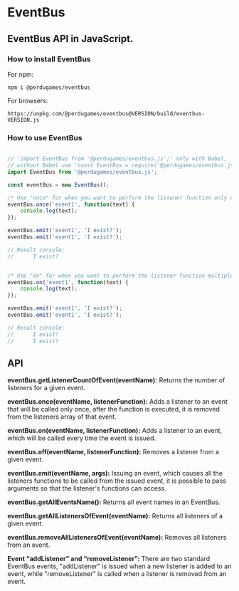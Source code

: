 # EventBus
## EventBus API in JavaScript.

### How to install EventBus

For npm: 

```
npm i @perdugames/eventbus
```

For browsers: 

```
https://unpkg.com/@perdugames/eventbus@VERSION/build/eventbus-VERSION.js
```

### How to use EventBus

```javascript

// 'import EventBus from '@perdugames/eventbus.js';' only with Babel, 
// without Babel use 'const EventBus = require('@perdugames/eventbus.js');'
import EventBus from '@perdugames/eventbus.js';

const eventBus = new EventBus();

/* Use "once" for when you want to perform the listener function only once. */
eventBus.once('event1', function(text) {
    console.log(text);
});

eventBus.emit('event1', 'I exist?');
eventBus.emit('event1', 'I exist?');

// Result console: 
//      I exist?


/* Use "on" for when you want to perform the listener function multiple times. */
eventBus.on('event1', function(text) {
    console.log(text);
});

eventBus.emit('event1', 'I exist?');
eventBus.emit('event1', 'I exist?');

// Result console: 
//      I exist?
//      I exist?

```

## API

**eventBus.getListenerCountOfEvent(eventName):** Returns the number of listeners for a given event.

**eventBus.once(eventName, listenerFunction):** Adds a listener to an event that will be called only once, after the function is executed, it is removed from the listeners array of that event.

**eventBus.on(eventName, listenerFunction):** Adds a listener to an event, which will be called every time the event is issued.

**eventBus.off(eventName, listenerFunction):** Removes a listener from a given event.

**eventBus.emit(eventName, args):** Issuing an event, which causes all the listeners functions to be called from the issued event, it is possible to pass arguments so that the listener's functions can access.

**eventBus.getAllEventsName():** Returns all event names in an EventBus.

**eventBus.getAllListenersOfEvent(eventName):** Returns all listeners of a given event.

**eventBus.removeAllListenersOfEvent(eventName):** Removes all listeners from an event.

**Event “addListener” and “removeListener”:** There are two standard EventBus events, "addListener" is issued when a new listener is added to an event, while "removeListener" is called when a listener is removed from an event.


